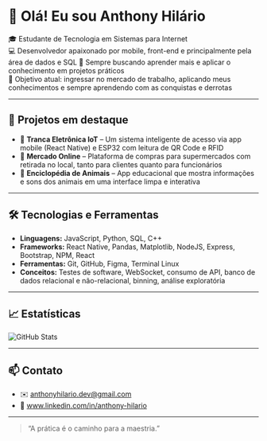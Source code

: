 # 👋 Olá! Eu sou Anthony Hilário

🎓 Estudante de Tecnologia em Sistemas para Internet  
💻 Desenvolvedor apaixonado por mobile, front-end e principalmente pela área de dados e SQL
🚀 Sempre buscando aprender mais e aplicar o conhecimento em projetos práticos  
🎯 Objetivo atual: ingressar no mercado de trabalho, aplicando meus conhecimentos e sempre aprendendo com as conquistas e derrotas

---

## 📱 Projetos em destaque

- 🔐 **Tranca Eletrônica IoT** – Um sistema inteligente de acesso via app mobile (React Native) e ESP32 com leitura de QR Code e RFID  
- 🛒 **Mercado Online** – Plataforma de compras para supermercados com retirada no local, tanto para clientes quanto para funcionários  
- 🐾 **Enciclopédia de Animais** – App educacional que mostra informações e sons dos animais em uma interface limpa e interativa  

---

## 🛠️ Tecnologias e Ferramentas

- **Linguagens:** JavaScript, Python, SQL, C++
- **Frameworks:** React Native, Pandas, Matplotlib, NodeJS, Express, Bootstrap, NPM, React
- **Ferramentas:** Git, GitHub, Figma, Terminal Linux
- **Conceitos:** Testes de software, WebSocket, consumo de API, banco de dados relacional e não-relacional, binning, análise exploratória

---

## 📈 Estatísticas

![GitHub Stats](https://github-readme-stats.vercel.app/api?username=seu-usuario&show_icons=true&theme=tokyonight)

---

## 📫 Contato

- ✉️ anthonyhilario.dev@gmail.com
- 🔗 www.linkedin.com/in/anthony-hilario

---

> “A prática é o caminho para a maestria.”  
